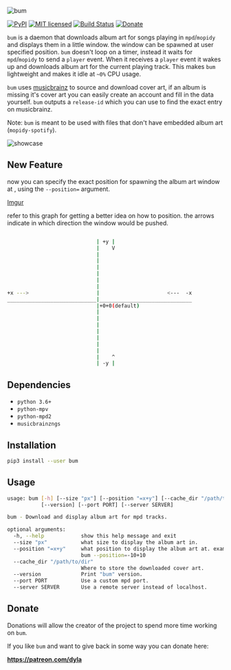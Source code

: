![bum](https://imgur.com/MM9xunG.png "🎵 bum")  

[![PyPI](https://img.shields.io/pypi/v/bum.svg)](https://pypi.python.org/pypi/bum/)
[![MIT licensed](https://img.shields.io/badge/license-MIT-blue.svg)](./LICENSE.md)
[![Build Status](https://travis-ci.org/dylanaraps/bum.svg?branch=master)](https://travis-ci.org/dylanaraps/bum)
[![Donate](https://img.shields.io/badge/donate-patreon-yellow.svg)](https://www.patreon.com/dyla)

`bum` is a daemon that downloads album art for songs playing in `mpd`/`mopidy` and displays them in a little window. the window can be spawned at user specified position.  `bum` doesn't loop on a timer, instead it waits for `mpd`/`mopidy` to send a `player` event. When it receives a `player` event it wakes up and downloads album art for the current playing track. This makes `bum` lightweight and makes it idle at `~0%` CPU usage.

`bum` uses [musicbrainz](https://musicbrainz.org/) to source and download cover art, if an album is missing it's cover art you can easily create an account and fill in the data yourself. `bum` outputs a `release-id` which you can use to find the exact entry on musicbrainz.

Note: `bum` is meant to be used with files that don't have embedded album art (`mopidy-spotify`).  

![showcase](http://i.imgur.com/uKomDoL.gif)

## New Feature

now you can specify the exact position for spawning the album art window at , using the `--position=` argument.  

[Imgur](https://i.imgur.com/vEn7ezI.gifv)

refer to this graph for getting a better idea on how to position. the arrows indicate in which direction the window would be pushed.    
```bash

                             | +y |
                             |    V
                             |
                             |
                             |
                             |
                             |
                             |
+x --->                      |                      <---  -x
_____________________________|______________________________
                             |+0+0(default)
                             |
                             |
                             |
                             |
                             |
                             |
                             |
                             |    ^
                             | -y |

```

## Dependencies

- `python 3.6+`
- `python-mpv`
- `python-mpd2`
- `musicbrainzngs`


## Installation

```sh
pip3 install --user bum
```


## Usage

```sh
usage: bum [-h] [--size "px"] [--position "=x+y"] [--cache_dir "/path/to/dir"]
           [--version] [--port PORT] [--server SERVER]

bum - Download and display album art for mpd tracks.

optional arguments:
  -h, --help            show this help message and exit
  --size "px"           what size to display the album art in.
  --position "=x+y"     what position to display the album art at. example:
                        bum --position=-10+10
  --cache_dir "/path/to/dir"
                        Where to store the downloaded cover art.
  --version             Print "bum" version.
  --port PORT           Use a custom mpd port.
  --server SERVER       Use a remote server instead of localhost.
```


## Donate

Donations will allow the creator of the project to spend more time working on `bum`.

If you like `bum` and want to give back in some way you can donate here:

**https://patreon.com/dyla**
